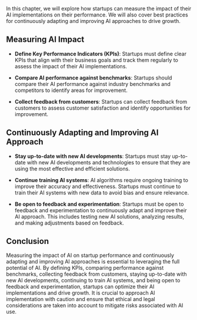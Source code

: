 

In this chapter, we will explore how startups can measure the impact of their AI implementations on their performance. We will also cover best practices for continuously adapting and improving AI approaches to drive growth.

Measuring AI Impact
-------------------

* **Define Key Performance Indicators (KPIs)**: Startups must define clear KPIs that align with their business goals and track them regularly to assess the impact of their AI implementations.

* **Compare AI performance against benchmarks**: Startups should compare their AI performance against industry benchmarks and competitors to identify areas for improvement.

* **Collect feedback from customers**: Startups can collect feedback from customers to assess customer satisfaction and identify opportunities for improvement.

Continuously Adapting and Improving AI Approach
-----------------------------------------------

* **Stay up-to-date with new AI developments**: Startups must stay up-to-date with new AI developments and technologies to ensure that they are using the most effective and efficient solutions.

* **Continue training AI systems**: AI algorithms require ongoing training to improve their accuracy and effectiveness. Startups must continue to train their AI systems with new data to avoid bias and ensure relevance.

* **Be open to feedback and experimentation**: Startups must be open to feedback and experimentation to continuously adapt and improve their AI approach. This includes testing new AI solutions, analyzing results, and making adjustments based on feedback.

Conclusion
----------

Measuring the impact of AI on startup performance and continuously adapting and improving AI approaches is essential to leveraging the full potential of AI. By defining KPIs, comparing performance against benchmarks, collecting feedback from customers, staying up-to-date with new AI developments, continuing to train AI systems, and being open to feedback and experimentation, startups can optimize their AI implementations and drive growth. It is crucial to approach AI implementation with caution and ensure that ethical and legal considerations are taken into account to mitigate risks associated with AI use.
